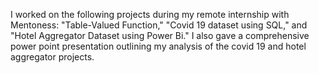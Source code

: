 I worked on the following projects during my remote internship with Mentoness: "Table-Valued Function," "Covid 19 dataset using SQL," and "Hotel Aggregator Dataset using Power Bi." I also gave a comprehensive power point presentation outlining my analysis of the covid 19 and hotel aggregator projects.
